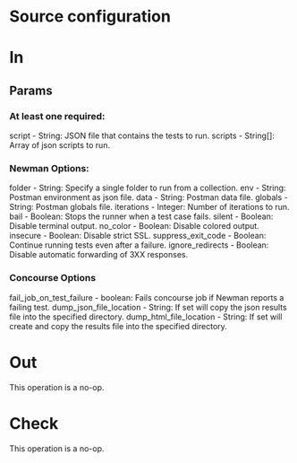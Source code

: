 # Source configuration

# In
## Params
### At least one required:
script - String: JSON file that contains the tests to run.
scripts - String[]: Array of json scripts to run.

### Newman Options:
folder - String: Specify a single folder to run from a collection.
env - String: Postman environment as json file.
data - String: Postman data file.
globals - String: Postman globals file.
iterations - Integer: Number of iterations to run.
bail - Boolean: Stops the runner when a test case fails.
silent - Boolean: Disable terminal output.
no_color - Boolean: Disable colored output.
insecure - Boolean: Disable strict SSL.
suppress_exit_code - Boolean: Continue running tests even after a failure.
ignore_redirects - Boolean: Disable automatic forwarding of 3XX responses.

### Concourse Options
fail_job_on_test_failure - boolean: Fails concourse job if Newman reports a failing test.
dump_json_file_location - String: If set will copy the json results file into the specified directory.
dump_html_file_location - String: If set will create and copy the results file into the specified directory.

# Out
This operation is a no-op.
# Check
This operation is a no-op.
